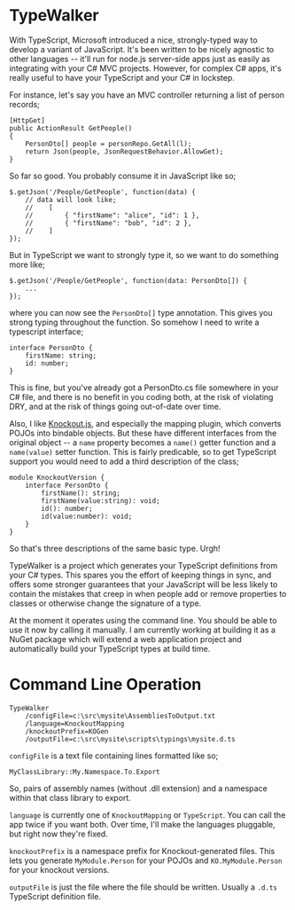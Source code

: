 # TypeWalker

With TypeScript, Microsoft introduced a nice, strongly-typed way to develop a variant of JavaScript. It's been written to be nicely agnostic to other languages -- it'll run for node.js server-side apps just as easily as integrating with your C# MVC projects. However, for complex C# apps, it's really useful to have your TypeScript and your C# in lockstep. 

For instance, let's say you have an MVC controller returning a list of person records;

    [HttpGet]
    public ActionResult GetPeople() 
    {
    	PersonDto[] people = personRepo.GetAll(l);
        return Json(people, JsonRequestBehavior.AllowGet);
    }

So far so good. You probably consume it in JavaScript like so;

    $.getJson('/People/GetPeople', function(data) {
    	// data will look like; 
    	//    [
        //        { "firstName": "alice", "id": 1 },
        //        { "firstName": "bob", "id": 2 },
     	//    ]
    });

But in TypeScript we want to strongly type it, so we want to do something more like;

    $.getJson('/People/GetPeople', function(data: PersonDto[]) {
    	...
    });

where you can now see the `PersonDto[]` type annotation. This gives you strong typing throughout the function. So somehow I need to write a typescript interface;

    interface PersonDto {
    	firstName: string;
    	id: number;
    }

This is fine, but you've already got a PersonDto.cs file somewhere in your C# file, and there is no benefit in you coding both, at the risk of violating DRY, and at the risk of things going out-of-date over time. 

Also, I like [Knockout.js](http://knockoutjs.com), and especially the mapping plugin, which converts POJOs into bindable objects. But these have different interfaces from the original object -- a `name` property becomes a `name()` getter function and a `name(value)` setter function. This is fairly predicable, so to get TypeScript support you would need to add a third description of the class;

    module KnockoutVersion {
        interface PersonDto {
            firstName(): string;
            firstName(value:string): void;
            id(): number;
            id(value:number): void;
        }
    }

So that's three descriptions of the same basic type. Urgh!

TypeWalker is a project which generates your TypeScript definitions from your C# types. This spares you the effort of keeping things in sync, and offers some stronger guarantees that your JavaScript will be less likely to contain the mistakes that creep in when people add or remove properties to classes or otherwise change the signature of a type.

At the moment it operates using the command line. You should be able to use it now by calling it manually. I am currently working at building it as a NuGet package which will extend a web application project and automatically build your TypeScript types at build time.

# Command Line Operation

    TypeWalker 
        /configFile=c:\src\mysite\AssembliesToOutput.txt 
        /language=KnockoutMapping 
        /knockoutPrefix=KOGen 
        /outputFile=c:\src\mysite\scripts\typings\mysite.d.ts

`configFile` is a text file containing lines formatted like so;

    MyClassLibrary::My.Namespace.To.Export

So, pairs of assembly names (without .dll extension) and a namespace within that class library to export.

`language` is currently one of `KnockoutMapping` or `TypeScript`. You can call the app twice if you want both. Over time, I'll make the languages pluggable, but right now they're fixed.

`knockoutPrefix` is a namespace prefix for Knockout-generated files. This lets you generate `MyModule.Person` for your POJOs and `KO.MyModule.Person` for your knockout versions.

`outputFile` is just the file where the file should be written. Usually a `.d.ts` TypeScript definition file.


    